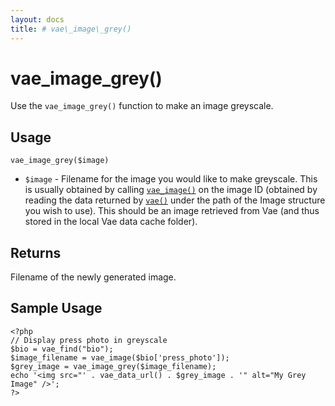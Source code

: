 ```yaml
---
layout: docs
title: # vae\_image\_grey()
---
```


# vae\_image\_grey()

Use the `vae_image_grey()` function to make an image greyscale.

## Usage

`vae_image_grey($image)`

-   `$image` - Filename for the image you would like to make greyscale.
    This is usually obtained by calling [`vae_image()`](#php_vae_image)
    on the image ID (obtained by reading the data returned by
    [`vae()`](#php_vae) under the path of the Image structure you wish
    to use). This should be an image retrieved from Vae (and thus stored
    in the local Vae data cache folder).

## Returns

Filename of the newly generated image.

## Sample Usage

    <?php
    // Display press photo in greyscale
    $bio = vae_find("bio");
    $image_filename = vae_image($bio['press_photo']);
    $grey_image = vae_image_grey($image_filename);
    echo '<img src="' . vae_data_url() . $grey_image . '" alt="My Grey Image" />';
    ?>
